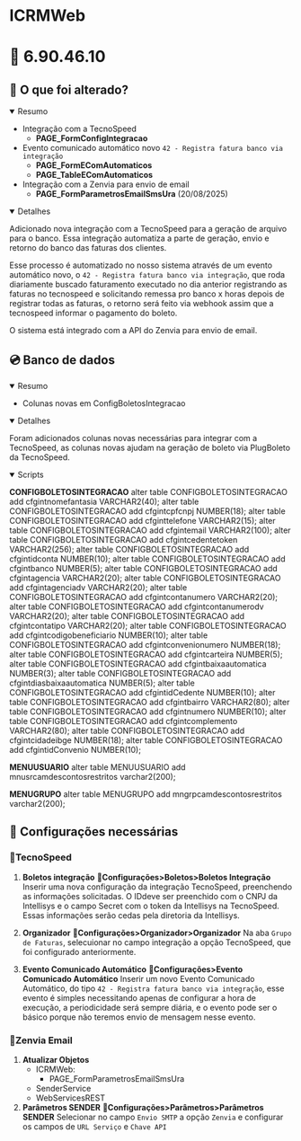 # ICRMWeb

# :file_folder: 6.90.46.10

## :memo: O que foi alterado?

<details open>
<summary>Resumo</summary>

- Integração com a TecnoSpeed
  - **PAGE_FormConfigIntegracao**
- Evento comunicado automático novo `42 - Registra fatura banco via integração`
  - **PAGE_FormEComAutomaticos**
  - **PAGE_TableEComAutomaticos**
- Integração com a Zenvia para envio de email
  - **PAGE_FormParametrosEmailSmsUra** (20/08/2025)
  
</details>

<details open>
<summary>Detalhes</summary>

Adicionado nova integração com a TecnoSpeed para a geração de arquivo para o banco. Essa integração automatiza a parte de geração, envio e retorno do banco das faturas dos clientes.

Esse processo é automatizado no nosso sistema através de um evento automático novo, o `42 - Registra fatura banco via integração`, que roda diariamente buscado faturamento executado no dia anterior registrando as faturas no tecnospeed e solicitando remessa pro banco x horas depois de registrar todas as faturas, o retorno será feito via webhook assim que a tecnospeed informar o pagamento do boleto.

O sistema está integrado com a API do Zenvia para envio de email. 

</details>

## :cd: Banco de dados

<details open>
<summary>Resumo</summary>

- Colunas novas em ConfigBoletosIntegracao

</details>

<details open>
<summary>Detalhes</summary>

Foram adicionados colunas novas necessárias para integrar com a TecnoSpeed, as colunas novas ajudam na geração de boleto via PlugBoleto da TecnoSpeed.

</details>

<details open>
<summary>Scripts</summary>

**CONFIGBOLETOSINTEGRACAO**
alter table CONFIGBOLETOSINTEGRACAO add cfgintnomefantasia VARCHAR2(40);
alter table CONFIGBOLETOSINTEGRACAO add cfgintcpfcnpj NUMBER(18);
alter table CONFIGBOLETOSINTEGRACAO add cfginttelefone VARCHAR2(15);
alter table CONFIGBOLETOSINTEGRACAO add cfgintemail VARCHAR2(100);
alter table CONFIGBOLETOSINTEGRACAO add cfgintcedentetoken VARCHAR2(256);
alter table CONFIGBOLETOSINTEGRACAO add cfgintidconta NUMBER(10);
alter table CONFIGBOLETOSINTEGRACAO add cfgintbanco NUMBER(5);
alter table CONFIGBOLETOSINTEGRACAO add cfgintagencia VARCHAR2(20);
alter table CONFIGBOLETOSINTEGRACAO add cfgintagenciadv VARCHAR2(20);
alter table CONFIGBOLETOSINTEGRACAO add cfgintcontanumero VARCHAR2(20);
alter table CONFIGBOLETOSINTEGRACAO add cfgintcontanumerodv VARCHAR2(20);
alter table CONFIGBOLETOSINTEGRACAO add cfgintcontatipo VARCHAR2(20);
alter table CONFIGBOLETOSINTEGRACAO add cfgintcodigobeneficiario NUMBER(10);
alter table CONFIGBOLETOSINTEGRACAO add cfgintconvenionumero NUMBER(18);
alter table CONFIGBOLETOSINTEGRACAO add cfgintcarteira NUMBER(5);
alter table CONFIGBOLETOSINTEGRACAO add cfgintbaixaautomatica NUMBER(3);
alter table CONFIGBOLETOSINTEGRACAO add cfgintdiasbaixaautomatica NUMBER(5);
alter table CONFIGBOLETOSINTEGRACAO add cfgintidCedente NUMBER(10);
alter table CONFIGBOLETOSINTEGRACAO add cfgintbairro VARCHAR2(80);
alter table CONFIGBOLETOSINTEGRACAO add cfgintnumero NUMBER(10);
alter table CONFIGBOLETOSINTEGRACAO add cfgintcomplemento VARCHAR2(80);
alter table CONFIGBOLETOSINTEGRACAO add cfgintcidadeibge NUMBER(18);
alter table CONFIGBOLETOSINTEGRACAO add cfgintidConvenio NUMBER(10);

**MENUUSUARIO**
alter table MENUUSUARIO add mnusrcamdescontosrestritos varchar2(200);

**MENUGRUPO**
alter table MENUGRUPO add mngrpcamdescontosrestritos varchar2(200);
</details>

## :wrench: Configurações necessárias

###  :page_facing_up:TecnoSpeed
1. **Boletos integração**
**:triangular_flag_on_post:Configurações>Boletos>Boletos Integração**
Inserir uma nova configuração da integração TecnoSpeed, preenchendo as informações solicitadas. 
O IDdeve ser preenchido com o CNPJ da Intellisys e o campo Secret com o token da Intellisys na TecnoSpeed. Essas informações serão cedas pela diretoria da Intellisys.

2. **Organizador**
**:triangular_flag_on_post:Configurações>Organizador>Organizador**
Na aba `Grupo de Faturas`, selecuionar no campo integração a opção TecnoSpeed, que foi configurado anteriormente.

3. **Evento Comunicado Automático**
**:triangular_flag_on_post:Configurações>Evento Comunicado Automático**
Inserir um novo Evento Comunicado Automático, do tipo `42 - Registra fatura banco via integração`, esse evento é simples necessitando apenas de configurar a hora de execução, a periodicidade será sempre diária, e o evento pode ser o básico porque não teremos envio de mensagem nesse evento.

###  :email:Zenvia Email
1. **Atualizar Objetos**
   - ICRMWeb:
     - PAGE_FormParametrosEmailSmsUra
   - SenderService
   - WebServicesREST
2. **Parâmetros SENDER**
   **:triangular_flag_on_post:Configurações>Parâmetros>Parâmetros SENDER**
   Selecionar no campo `Envio SMTP` a opção `Zenvia` e configurar os campos de `URL Serviço` e `Chave API` 

